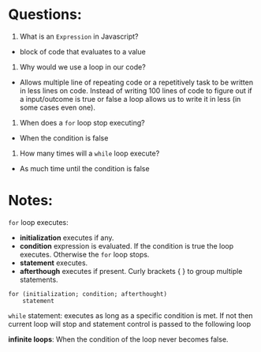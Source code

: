 # Questions:

1. What is an ```Expression``` in Javascript?

- block of code that evaluates to a value

1. Why would we use a loop in our code?

- Allows multiple line of repeating code or a repetitively task to be written in less lines on code. Instead of writing 100 lines of code to figure out if a input/outcome is true or false a loop allows us to write it in less (in some cases even one). 

1. When does a ```for``` loop stop executing?

- When the condition is false

1. How many times will a ```while``` loop execute?

- As much time until the condition is false 

# Notes:

```for``` loop executes: 

- **initialization** executes if any. 
- **condition** expression is evaluated. If the condition is true the loop executes. Otherwise the ```for``` loop stops.
- **statement** executes. 
- **afterthough** executes if present. Curly brackets { } to group multiple statements.

```
for (initialization; condition; afterthought)
    statement
```
```while``` statement: executes as long as a specific condition is met. If not then current loop will stop and statement control is passed to the following loop

**infinite loops**: When the condition of the loop never becomes false. 